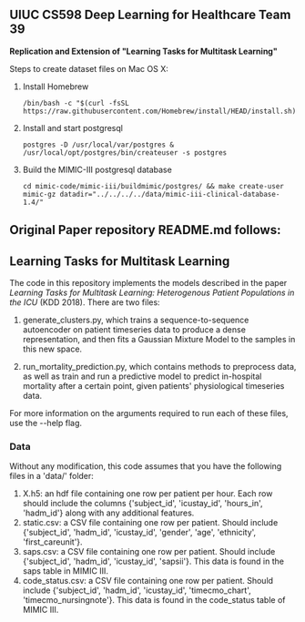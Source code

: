 ## UIUC CS598 Deep Learning for Healthcare Team 39

**Replication and Extension of "Learning Tasks for Multitask Learning"**

Steps to create dataset files on Mac OS X:
1. Install Homebrew 
    ```
    /bin/bash -c "$(curl -fsSL https://raw.githubusercontent.com/Homebrew/install/HEAD/install.sh)"
    ```
1. Install and start postgresql
    ```
    postgres -D /usr/local/var/postgres &
    /usr/local/opt/postgres/bin/createuser -s postgres
    ```
1. Build the MIMIC-III postgresql database
    ```
    cd mimic-code/mimic-iii/buildmimic/postgres/ && make create-user mimic-gz datadir="../../../../data/mimic-iii-clinical-database-1.4/"
    ```


## Original Paper repository README.md follows:

## Learning Tasks for Multitask Learning

The code in this repository implements the models described in the paper *Learning Tasks for Multitask Learning: Heterogenous Patient Populations in the ICU* (KDD 2018). There are two files: 

1. generate_clusters.py, which trains a sequence-to-sequence autoencoder on patient timeseries data to produce a dense representation, and then fits a Gaussian Mixture Model to the samples in this new space. 

2. run_mortality_prediction.py, which contains methods to preprocess data, as well as train and run a predictive model to predict in-hospital mortality after a certain point, given patients' physiological timeseries data. 

For more information on the arguments required to run each of these files, use the --help flag. 

### Data

Without any modification, this code assumes that you have the following files in a 'data/' folder: 
1. X.h5: an hdf file containing one row per patient per hour. Each row should include the columns {'subject_id', 'icustay_id', 'hours_in', 'hadm_id'} along with any additional features.
2. static.csv: a CSV file containing one row per patient. Should include {'subject_id', 'hadm_id', 'icustay_id', 'gender', 'age', 'ethnicity', 'first_careunit'}.
3. saps.csv: a CSV file containing one row per patient. Should include {'subject_id', 'hadm_id', 'icustay_id', 'sapsii'}. This data is found in the saps table in MIMIC III.
4. code_status.csv: a CSV file containing one row per patient. Should include {'subject_id', 'hadm_id', 'icustay_id', 'timecmo_chart', 'timecmo_nursingnote'}. This data is found in the code_status table of MIMIC III.
